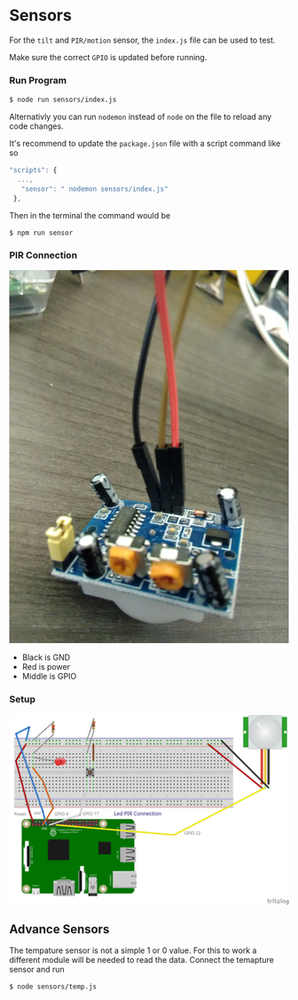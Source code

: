 # Sensors

For the `tilt` and `PIR/motion` sensor, the `index.js` file can be used to test.

Make sure the correct `GPIO` is updated before running.


### Run Program

```sh
$ node run sensors/index.js
```

Alternativly you can run `nodemon` instead of `node` on the file to reload any code changes.

It's recommend to update the `package.json` file with a script command like so

 ```js
 "scripts": {
   ...,
    "sensor": " nodemon sensors/index.js"
  },
```

Then in the terminal the command would be

```sh
$ npm run sensor
```

### PIR Connection

![alt text](https://github.com/gforti/pi-demos/blob/master/sensors/pir-connect.jpg "PIR Connection")

- Black is GND
- Red is power
- Middle is GPIO

### Setup
![alt text](https://github.com/gforti/pi-demos/blob/master/sensors/led-pir-connection.png "GPIO Layout")


## Advance Sensors

The tempature sensor is not a simple 1 or 0 value.  For this to work a different module will be needed to
read the data.  Connect the temapture sensor and run

```sh
$ node sensors/temp.js
```
